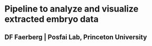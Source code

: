 # Pipeline to analyze and visualize extracted embryo data
## DF Faerberg | Posfai Lab, Princeton University
